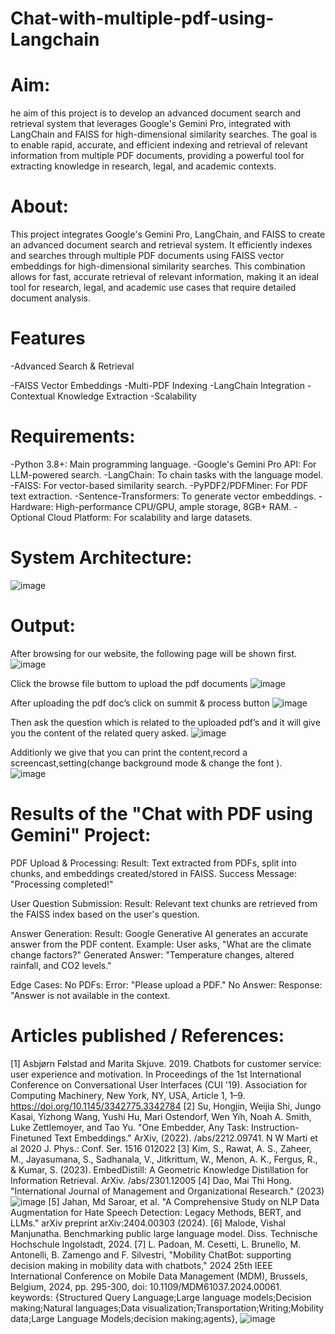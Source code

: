 # Chat-with-multiple-pdf-using-Langchain
# Aim:
he aim of this project is to develop an advanced document search and retrieval system that leverages Google's Gemini Pro, integrated with LangChain and FAISS for high-dimensional similarity searches. The goal is to enable rapid, accurate, and efficient indexing and retrieval of relevant information from multiple PDF documents, providing a powerful tool for extracting knowledge in research, legal, and academic contexts.
# About:
This project integrates Google's Gemini Pro, LangChain, and FAISS to create an advanced document search and retrieval system. It efficiently indexes and searches through multiple PDF documents using FAISS vector embeddings for high-dimensional similarity searches. This combination allows for fast, accurate retrieval of relevant information, making it an ideal tool for research, legal, and academic use cases that require detailed document analysis.
# Features
-Advanced Search & Retrieval

-FAISS Vector Embeddings
-Multi-PDF Indexing
-LangChain Integration
-Contextual Knowledge Extraction
-Scalability
# Requirements:
-Python 3.8+: Main programming language.
-Google's Gemini Pro API: For LLM-powered search.
-LangChain: To chain tasks with the language model.
-FAISS: For vector-based similarity search.
-PyPDF2/PDFMiner: For PDF text extraction.
-Sentence-Transformers: To generate vector embeddings.
-Hardware: High-performance CPU/GPU, ample storage, 8GB+ RAM.
-Optional Cloud Platform: For scalability and large datasets.
# System Architecture:
![image](https://github.com/user-attachments/assets/ff5ace68-3fd0-4354-b282-c872712f70a6)
# Output:
After browsing for our website, the following page will be shown first. 
![image](https://github.com/user-attachments/assets/7c288e5f-1784-42c4-ade8-ecd702717239)

Click the browse file buttom to upload the pdf documents
![image](https://github.com/user-attachments/assets/a2d48321-6658-4746-9e49-3006689d5045)

After uploading the pdf doc’s click on summit & process button
![image](https://github.com/user-attachments/assets/3a7236a4-62f3-41ff-ade4-a4fc99911cae)

Then ask the question which is related to the uploaded pdf’s and it will give you the content of the related query asked.
![image](https://github.com/user-attachments/assets/580c1710-2d54-4f89-9caa-6c6f1a425ac1)

Additionly we give that you can print the content,record a screencast,setting(change background mode & change the font ).  
![image](https://github.com/user-attachments/assets/40020dc2-d9ca-47af-988b-4ed81fc96b0d)

# Results of the "Chat with PDF using Gemini" Project:

PDF Upload & Processing:
Result: Text extracted from PDFs, split into chunks, and embeddings created/stored in FAISS.
Success Message: "Processing completed!"

User Question Submission:
Result: Relevant text chunks are retrieved from the FAISS index based on the user's question.

Answer Generation:
Result: Google Generative AI generates an accurate answer from the PDF content.
Example: User asks, "What are the climate change factors?"
Generated Answer: "Temperature changes, altered rainfall, and CO2 levels."

Edge Cases:
No PDFs: Error: "Please upload a PDF."
No Answer: Response: "Answer is not available in the context.

# Articles published / References:
[1] Asbjørn Følstad and Marita Skjuve. 2019. Chatbots for customer service: user experience and motivation. In Proceedings of the 1st International Conference on Conversational User Interfaces (CUI '19). Association for Computing Machinery, New York, NY, USA, Article 1, 1–9. https://doi.org/10.1145/3342775.3342784
[2] Su, Hongjin, Weijia Shi, Jungo Kasai, Yizhong Wang, Yushi Hu, Mari Ostendorf, Wen Yih, Noah A. Smith, Luke Zettlemoyer, and Tao Yu. "One Embedder, Any Task: Instruction-Finetuned Text Embeddings." ArXiv, (2022). /abs/2212.09741. N W Marti et al 2020 J. Phys.: Conf. Ser. 1516 012022
[3] Kim, S., Rawat, A. S., Zaheer, M., Jayasumana, S., Sadhanala, V., Jitkrittum, W., Menon, A. K., Fergus, R., & Kumar, S. (2023). EmbedDistill: A Geometric Knowledge Distillation for Information Retrieval. ArXiv. /abs/2301.12005 
[4] Dao, Mai Thi Hong. "International Journal of Management and Organizational Research." (2023)
![image](https://github.com/user-attachments/assets/f4693709-62a5-48c3-92d0-df08aa1c1d01)
[5] Jahan, Md Saroar, et al. "A Comprehensive Study on NLP Data Augmentation for Hate Speech Detection: Legacy Methods, BERT, and LLMs." arXiv preprint arXiv:2404.00303 (2024).
[6] Malode, Vishal Manjunatha. Benchmarking public large language model. Diss. Technische Hochschule Ingolstadt, 2024.
[7] L. Padoan, M. Cesetti, L. Brunello, M. Antonelli, B. Zamengo and F. Silvestri, "Mobility ChatBot: supporting decision making in mobility data with chatbots," 2024 25th IEEE International Conference on Mobile Data Management (MDM), Brussels, Belgium, 2024, pp. 295-300, doi: 10.1109/MDM61037.2024.00061. keywords: {Structured Query Language;Large language models;Decision making;Natural languages;Data visualization;Transportation;Writing;Mobility data;Large Language Models;decision making;agents},
![image](https://github.com/user-attachments/assets/da447777-d238-4169-a678-3c1165c53a4e)

















